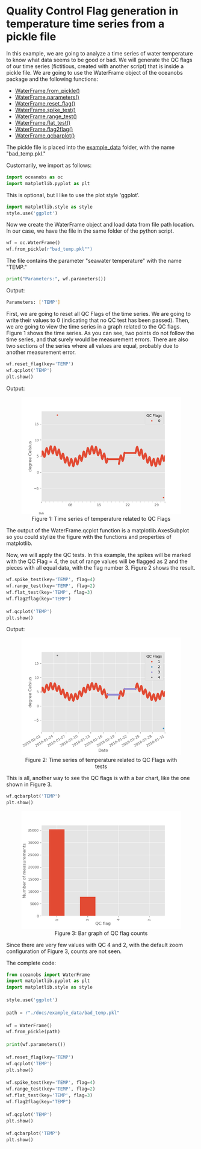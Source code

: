 # Quality Control Flag generation in temperature time series from a pickle file

In this example, we are going to analyze a time series of water temperature to know what data seems to be good or bad. We will generate the QC flags of our time series (fictitious, created with another script) that is inside a pickle file. We are going to use the WaterFrame object of the oceanobs package and the following functions:

* [WaterFrame.from_pickle()](../api.md#WaterFrame.from_pickle(*path*))
* [WaterFrame.parameters()](../api.md#WaterFrame.parameters())
* [WaterFrame.reset_flag()](../api.md#WaterFrame.reset_flag(*key*,_*flag*=*0*))
* [WaterFrame.spike_test()](../api.md#WaterFrame.spike_test(*key*,_*window*=*0*,_*threshold*=*3*,_*flag*=*4*))
* [WaterFrame.range_test()](../api.md#WaterFrame.range_test(*key*,_*flag*=*4*))
* [WaterFrame.flat_test()](../api.md#WaterFrame.flat_test(*key*,_*window*=*3*,_*flag*=*4*))
* [WaterFrame.flag2flag()](../api.md#WaterFrame.flag2flag(*key*,_*original_flag*=*0*,_*translated_flag*=*1*))
* [WaterFrame.qcbarplot()](../api.md#WaterFrame.qcbarplot(*key*=*"all"*,_*ax*=*None*))

The pickle file is placed into the [example_data](../example_data/) folder, with the name "bad_temp.pkl."

Customarily, we import as follows:

```python
import oceanobs as oc
import matplotlib.pyplot as plt
```

This is optional, but I like to use the plot style 'ggplot'.

```python
import matplotlib.style as style
style.use('ggplot')
```

Now we create the WaterFrame object and load data from file path location. In our case, we have the file in the same folder of the python script.

```python
wf = oc.WaterFrame()
wf.from_pickle(r"bad_temp.pkl"")
```

The file contains the parameter "seawater temperature" with the name "TEMP."

```python
print("Parameters:", wf.parameters())
```

Output:

```bash
Parameters: ['TEMP']
```

First, we are going to reset all QC Flags of the time series. We are going to write their values to 0 (indicating that no QC test has been passed). Then, we are going to view the time series in a graph related to the QC flags. Figure 1 shows the time series. As you can see, two points do not follow the time series, and that surely would be measurement errors. There are also two sections of the series where all values are equal, probably due to another measurement error.

```python
wf.reset_flag(key='TEMP')
wf.qcplot('TEMP')
plt.show()
```

Output:

<center>
    <figure>
        <img src="../img/examples/pickle/qc_0_ts_temp.png" alt="Time series of temperature related to QC Flags">
        <figcaption> Figure 1: Time series of temperature related to QC Flags </figcaption>
    </figure>
</center>

The output of the WaterFrame.qcplot function is a matplotlib.AxesSubplot so you could stylize the figure with the functions and properties of matplotlib.

Now, we will apply the QC tests. In this example, the spikes will be marked with the QC Flag = 4, the out of range values will be flagged as 2 and the pieces with all equal data, with the flag number 3. Figure 2 shows the result.

```python
wf.spike_test(key='TEMP', flag=4)
wf.range_test(key='TEMP', flag=2)
wf.flat_test(key='TEMP', flag=3)
wf.flag2flag(key="TEMP")

wf.qcplot('TEMP')
plt.show()
```

Output:

<center>
    <figure>
        <img src="../img/examples/pickle/qc_done_ts_temp.png" alt="Time series of temperature related to QC Flags with tests passed">
        <figcaption> Figure 2: Time series of temperature related to QC Flags with tests</figcaption>
    </figure>
</center>

This is all, another way to see the QC flags is with a bar chart, like the one shown in Figure 3.

```python
wf.qcbarplot('TEMP')
plt.show()
```

<center>
    <figure>
        <img src="../img/examples/pickle/bar_qc.png" alt="QC Bar plot">
        <figcaption> Figure 3: Bar graph of QC flag counts</figcaption>
    </figure>
</center>

Since there are very few values with QC 4 and 2, with the default zoom configuration of Figure 3, counts are not seen.

The complete code:

```python
from oceanobs import WaterFrame
import matplotlib.pyplot as plt
import matplotlib.style as style

style.use('ggplot')

path = r"./docs/example_data/bad_temp.pkl"

wf = WaterFrame()
wf.from_pickle(path)

print(wf.parameters())

wf.reset_flag(key='TEMP')
wf.qcplot('TEMP')
plt.show()

wf.spike_test(key='TEMP', flag=4)
wf.range_test(key='TEMP', flag=2)
wf.flat_test(key='TEMP', flag=3)
wf.flag2flag(key="TEMP")

wf.qcplot('TEMP')
plt.show()

wf.qcbarplot('TEMP')
plt.show()
```